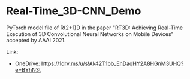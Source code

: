 # Real-Time_3D-CNN_Demo

PyTorch model file of R(2+1)D in the paper "RT3D: Achieving Real-Time Execution of 3D Convolutional Neural Networks on Mobile Devices" accepted by AAAI 2021.

Link:
- OneDrive: https://1drv.ms/u/s!Ak42T1bb_EnDaqHY2A8HGnM3UHQ?e=BYhN3t
